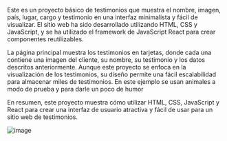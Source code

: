 Este es un proyecto básico de testimonios que muestra el nombre, imagen, país, lugar, cargo y testimonio en una interfaz minimalista y fácil de visualizar. El sitio web ha sido desarrollado utilizando HTML, CSS y JavaScript, y se ha utilizado el framework de JavaScript React para crear componentes reutilizables.

La página principal muestra los testimonios en tarjetas, donde cada una contiene una imagen del cliente, su nombre, su testimonio y los datos descritos anteriormente. Aunque este proyecto se enfoca en la visualización de los testimonios, su diseño permite una fácil escalabilidad para almacenar miles de testimonios. En este ejemplo se usan animales a modo de prueba y para darle un poco de humor

En resumen, este proyecto muestra cómo utilizar HTML, CSS, JavaScript y React para crear una interfaz de usuario atractiva y fácil de usar para un sitio web de testimonios.




![image](https://user-images.githubusercontent.com/125910370/229633842-f230e17f-975e-45c4-b8ce-e38853921ba1.png)



